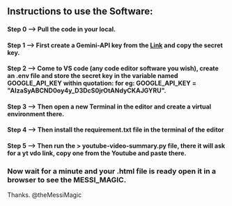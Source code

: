 ## Instructions to use the Software:
#### Step 0 --> Pull the code in your local.
#### Step 1 --> First create a Gemini-API key from the [Link](https://aistudio.google.com/apikey?_gl=1*tgvudq*_up*MQ..&gclid=Cj0KCQjw8p7GBhCjARIsAEhghZ2D7-mats0Z12bTHZhS69E7VlujY-9LYDD8NVTvwBxSSaJ4us0rguMaAu0-EALw_wcB&gclsrc=aw.ds&gbraid=0AAAAACn9t6597NCWA2LP5ucYcNaksN6le) and copy the secret key.
#### Step 2 --> Come to VS code (any code editor software you wish), create an .env file and store the secret key in the variable named GOOGLE_API_KEY within quotation: for eg: GOOGLE_API_KEY = "AIzaSyABCND0oy4y_D3DcS0jrOtANdyCKAJGYRU".
#### Step 3 --> Then open a new Terminal in the editor and create a virtual environment there.
#### Step 4 --> Then install the requirement.txt file in the terminal of the editor
#### Step 5 --> Then run the > youtube-video-summary.py file, there it will ask for a yt vdo link, copy one from the Youtube and paste there.
### Now wait for a minute and your .html file is ready open it in a browser to see the MESSI_MAGIC.

Thanks.
@theMessiMagic
